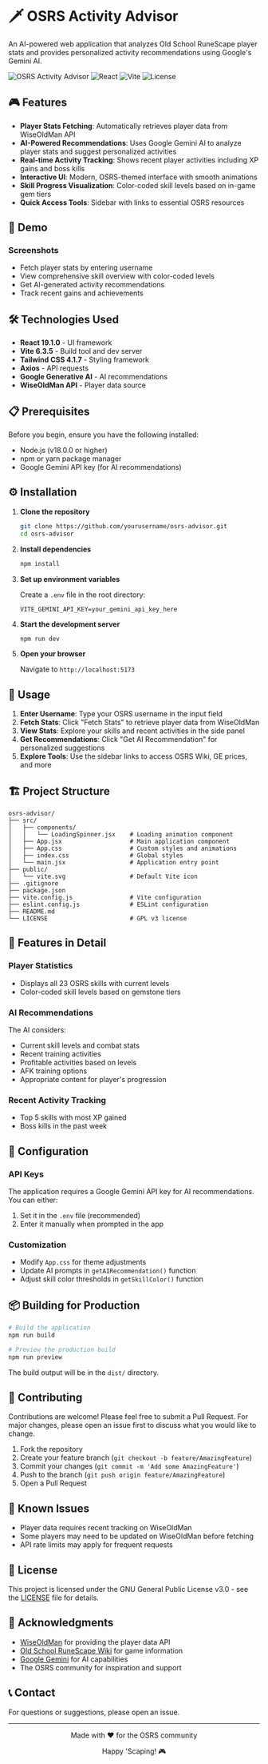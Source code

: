 # 🗡️ OSRS Activity Advisor

An AI-powered web application that analyzes Old School RuneScape player stats and provides personalized activity recommendations using Google's Gemini AI.

![OSRS Activity Advisor](https://img.shields.io/badge/OSRS-Activity%20Advisor-yellow?style=for-the-badge&logo=runescape)
![React](https://img.shields.io/badge/React-19.1.0-blue?style=for-the-badge&logo=react)
![Vite](https://img.shields.io/badge/Vite-6.3.5-purple?style=for-the-badge&logo=vite)
![License](https://img.shields.io/badge/License-GPL%20v3-green?style=for-the-badge)

## 🎮 Features

- **Player Stats Fetching**: Automatically retrieves player data from WiseOldMan API
- **AI-Powered Recommendations**: Uses Google Gemini AI to analyze player stats and suggest personalized activities
- **Real-time Activity Tracking**: Shows recent player activities including XP gains and boss kills
- **Interactive UI**: Modern, OSRS-themed interface with smooth animations
- **Skill Progress Visualization**: Color-coded skill levels based on in-game gem tiers
- **Quick Access Tools**: Sidebar with links to essential OSRS resources

## 🚀 Demo

### Screenshots
- Fetch player stats by entering username
- View comprehensive skill overview with color-coded levels
- Get AI-generated activity recommendations
- Track recent gains and achievements

## 🛠️ Technologies Used

- **React 19.1.0** - UI framework
- **Vite 6.3.5** - Build tool and dev server
- **Tailwind CSS 4.1.7** - Styling framework
- **Axios** - API requests
- **Google Generative AI** - AI recommendations
- **WiseOldMan API** - Player data source

## 📋 Prerequisites

Before you begin, ensure you have the following installed:
- Node.js (v18.0.0 or higher)
- npm or yarn package manager
- Google Gemini API key (for AI recommendations)

## ⚙️ Installation

1. **Clone the repository**
   ```bash
   git clone https://github.com/yourusername/osrs-advisor.git
   cd osrs-advisor
   ```

2. **Install dependencies**
   ```bash
   npm install
   ```

3. **Set up environment variables**
   
   Create a `.env` file in the root directory:
   ```env
   VITE_GEMINI_API_KEY=your_gemini_api_key_here
   ```

4. **Start the development server**
   ```bash
   npm run dev
   ```

5. **Open your browser**
   
   Navigate to `http://localhost:5173`

## 🎯 Usage

1. **Enter Username**: Type your OSRS username in the input field
2. **Fetch Stats**: Click "Fetch Stats" to retrieve player data from WiseOldMan
3. **View Stats**: Explore your skills and recent activities in the side panel
4. **Get Recommendations**: Click "Get AI Recommendation" for personalized suggestions
5. **Explore Tools**: Use the sidebar links to access OSRS Wiki, GE prices, and more

## 🏗️ Project Structure

```
osrs-advisor/
├── src/
│   ├── components/
│   │   └── LoadingSpinner.jsx    # Loading animation component
│   ├── App.jsx                   # Main application component
│   ├── App.css                   # Custom styles and animations
│   ├── index.css                 # Global styles
│   └── main.jsx                  # Application entry point
├── public/
│   └── vite.svg                  # Default Vite icon
├── .gitignore
├── package.json
├── vite.config.js                # Vite configuration
├── eslint.config.js              # ESLint configuration
├── README.md
└── LICENSE                       # GPL v3 license
```

## 🎨 Features in Detail

### Player Statistics
- Displays all 23 OSRS skills with current levels
- Color-coded skill levels based on gemstone tiers

### AI Recommendations
The AI considers:
- Current skill levels and combat stats
- Recent training activities
- Profitable activities based on levels
- AFK training options
- Appropriate content for player's progression

### Recent Activity Tracking
- Top 5 skills with most XP gained
- Boss kills in the past week

## 🔧 Configuration

### API Keys
The application requires a Google Gemini API key for AI recommendations. You can either:
1. Set it in the `.env` file (recommended)
2. Enter it manually when prompted in the app

### Customization
- Modify `App.css` for theme adjustments
- Update AI prompts in `getAIRecommendation()` function
- Adjust skill color thresholds in `getSkillColor()` function

## 📦 Building for Production

```bash
# Build the application
npm run build

# Preview the production build
npm run preview
```

The build output will be in the `dist/` directory.

## 🤝 Contributing

Contributions are welcome! Please feel free to submit a Pull Request. For major changes, please open an issue first to discuss what you would like to change.

1. Fork the repository
2. Create your feature branch (`git checkout -b feature/AmazingFeature`)
3. Commit your changes (`git commit -m 'Add some AmazingFeature'`)
4. Push to the branch (`git push origin feature/AmazingFeature`)
5. Open a Pull Request

## 🐛 Known Issues

- Player data requires recent tracking on WiseOldMan
- Some players may need to be updated on WiseOldMan before fetching
- API rate limits may apply for frequent requests

## 📝 License

This project is licensed under the GNU General Public License v3.0 - see the [LICENSE](LICENSE) file for details.

## 🙏 Acknowledgments

- [WiseOldMan](https://wiseoldman.net) for providing the player data API
- [Old School RuneScape Wiki](https://oldschool.runescape.wiki) for game information
- [Google Gemini](https://deepmind.google/technologies/gemini/) for AI capabilities
- The OSRS community for inspiration and support

## 📞 Contact

For questions or suggestions, please open an issue.

---

<p align="center">Made with ❤️ for the OSRS community</p>
<p align="center">Happy 'Scaping! 🎮</p>